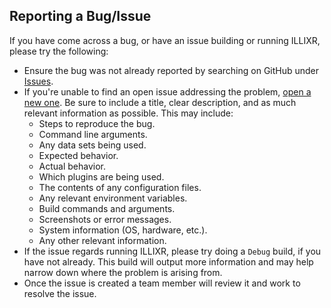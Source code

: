 ## Reporting a Bug/Issue

If you have come across a bug, or have an issue building or running ILLIXR, please try the following:

- Ensure the bug was not already reported by searching on GitHub under [Issues][1].
- If you're unable to find an open issue addressing the problem, [open a new one][2]. Be sure to include a title, clear description, and as much relevant information as possible. This may include:
  - Steps to reproduce the bug.
  - Command line arguments.
  - Any data sets being used.
  - Expected behavior.
  - Actual behavior.
  - Which plugins are being used.
  - The contents of any configuration files.
  - Any relevant environment variables.
  - Build commands and arguments.
  - Screenshots or error messages.
  - System information (OS, hardware, etc.).
  - Any other relevant information.
- If the issue regards running ILLIXR, please try doing a `Debug` build, if you have not already. This build will output more information and may help narrow down where the problem is arising from.
- Once the issue is created a team member will review it and work to resolve the issue.

[1]: https://github.com/ILLIXR/ILLIXR/issues
[2]: https://github.com/ILLIXR/ILLIXR/issues/new